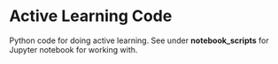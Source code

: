 # Active Learning Code

Python code for doing active learning. See under __notebook_scripts__ for Jupyter notebook for working with.
